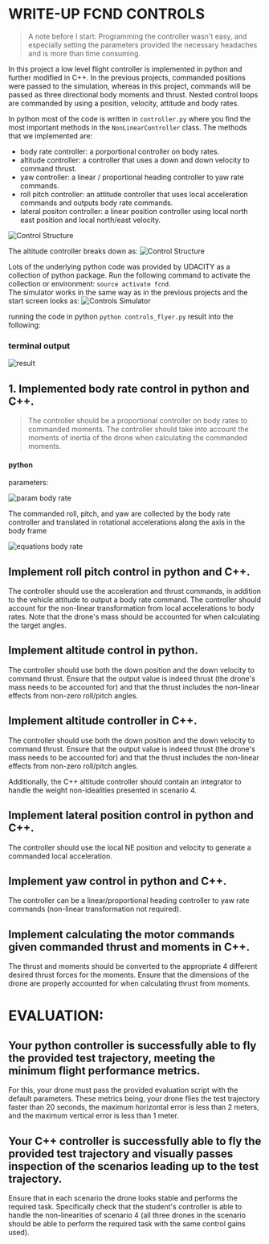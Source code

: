 # WRITE-UP FCND CONTROLS

> A note before I start: Programming the controller wasn't easy, and especially setting the parameters provided the necessary headaches and is more than time consuming. 

In this project a low level flight controller is implemented in python and further modified in C++. In the previous projects, commanded positions were passed to the simulation, whereas in this project, commands will be passed as three directional body moments and thrust. 
Nested control loops are commanded by using a position, velocity, attitude and body rates.

In python most of the code is written in `controller.py` where you find the most important methods in the `NonLinearController` class. The methods that we implemented are:
* body rate controller: a porportional controller on body rates.
* altitude controller: a controller that uses a down and down velocity to command thrust. 
* yaw controller: a linear / proportional heading controller to yaw rate commands.
* roll pitch controller: an attitude controller that uses local acceleration commands and outputs body rate commands.
* lateral positon controller: a linear position controller using local north east position and local north/east velocity.

![Control Structure](/images/control1.png)

The altitude controller breaks down as:
![Control Structure](/images/control2.png)


Lots of the underlying python code was provided by UDACITY as a collection of python package. Run the following command to activate the collection or environment: `source activate fcnd`.  
The simulator works in the same way as in the previous projects and the start screen looks as:
![Controls Simulator](/images/python-simulator.png)

running the code in python `python controls_flyer.py` result into the following:

### terminal output
![result](/images/python-result-controls-flyer.png)







## 1. Implemented body rate control in python and C++.
> The controller should be a proportional controller on body rates to commanded moments. The controller should take into account the moments of inertia of the drone when calculating the commanded moments.

#### python
parameters: 

![param body rate](/images/python-param-body-rate.png)

The commanded roll, pitch, and yaw are collected by the body rate controller and translated in rotational accelerations along the axis in the body frame

![equations body rate](/images/python-equations-body-rate.png)





## Implement roll pitch control in python and C++.
The controller should use the acceleration and thrust commands, in addition to the vehicle attitude to output a body rate command. The controller should account for the non-linear transformation from local accelerations to body rates. Note that the drone's mass should be accounted for when calculating the target angles.

## Implement altitude control in python.
The controller should use both the down position and the down velocity to command thrust. Ensure that the output value is indeed thrust (the drone's mass needs to be accounted for) and that the thrust includes the non-linear effects from non-zero roll/pitch angles.

## Implement altitude controller in C++.
The controller should use both the down position and the down velocity to command thrust. Ensure that the output value is indeed thrust (the drone's mass needs to be accounted for) and that the thrust includes the non-linear effects from non-zero roll/pitch angles.

Additionally, the C++ altitude controller should contain an integrator to handle the weight non-idealities presented in scenario 4.

## Implement lateral position control in python and C++.
The controller should use the local NE position and velocity to generate a commanded local acceleration.

## Implement yaw control in python and C++.
The controller can be a linear/proportional heading controller to yaw rate commands (non-linear transformation not required).

## Implement calculating the motor commands given commanded thrust and moments in C++.
The thrust and moments should be converted to the appropriate 4 different desired thrust forces for the moments. Ensure that the dimensions of the drone are properly accounted for when calculating thrust from moments.

# EVALUATION:
## Your python controller is successfully able to fly the provided test trajectory, meeting the minimum flight performance metrics.
For this, your drone must pass the provided evaluation script with the default parameters. These metrics being, your drone flies the test trajectory faster than 20 seconds, the maximum horizontal error is less than 2 meters, and the maximum vertical error is less than 1 meter.

## Your C++ controller is successfully able to fly the provided test trajectory and visually passes inspection of the scenarios leading up to the test trajectory.
Ensure that in each scenario the drone looks stable and performs the required task. Specifically check that the student's controller is able to handle the non-linearities of scenario 4 (all three drones in the scenario should be able to perform the required task with the same control gains used).


